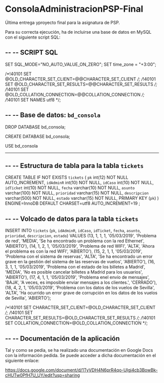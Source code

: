 # ConsolaAdministracionPSP-Final

Última entrega yproyecto final para la asignatura de PSP.

Para su correcta ejecución, ha de incluirse una base de datos en MySQL con el siguiente script SQL:

--
-- SCRIPT SQL
--

SET SQL_MODE="NO_AUTO_VALUE_ON_ZERO";
SET time_zone = "+3:00";


/*!40101 SET @OLD_CHARACTER_SET_CLIENT=@@CHARACTER_SET_CLIENT */;
/*!40101 SET @OLD_CHARACTER_SET_RESULTS=@@CHARACTER_SET_RESULTS */;
/*!40101 SET @OLD_COLLATION_CONNECTION=@@COLLATION_CONNECTION */;
/*!40101 SET NAMES utf8 */;

--
-- Base de datos: `bd_consola`
--

DROP DATABASE bd_consola;

CREATE DATABASE bd_consola;

USE bd_consola

-- --------------------------------------------------------

--
-- Estructura de tabla para la tabla `tickets`
--

CREATE TABLE IF NOT EXISTS `tickets` (
  `pk` int(12) NOT NULL AUTO_INCREMENT,
  `idAdminR` int(10) NOT NULL,
  `idCaso` int(10) NOT NULL,
  `idTicket` int(10) NOT NULL,
  `fecha` varchar(10) NOT NULL,
  `asunto` varchar(100) NOT NULL,
  `prioridad` varchar(15) NOT NULL,
  `descripcion` varchar(500) NOT NULL,
  `estado` varchar(15) NOT NULL,
  PRIMARY KEY (`pk`)
) ENGINE=InnoDB  DEFAULT CHARSET=utf8 AUTO_INCREMENT=19 ;

--
-- Volcado de datos para la tabla `tickets`
--

INSERT INTO `tickets` (`pk`, `idAdminR`, `idCaso`, `idTicket`, `fecha`, `asunto`, `prioridad`, `descripcion`, `estado`) VALUES
(13, 1, 1, 1, '05/03/2019', 'Problema de red', 'MEDIA', 'Se ha encontrado un problema con la red Ethernet', 'ABIERTO'),
(14, 1, 2, 1, '05/03/2019', 'Problema de red WIFI', 'ALTA', 'Ahora el problema es con la red WIFI', 'ABIERTO'),
(15, 2, 1, 1, '05/03/2019', 'Problema con el sistema de reservas', 'ALTA', 'Se ha encontrado un error grave en la gestión del sistema de las reservas de vuelos', 'ABIERTO'),
(16, 3, 1, 1, '05/03/2019', 'Problema con el estado de los billetes a Madrid', 'MEDIA', 'No es posible cancelar billetes a Madrid para los usuarios', 'ABIERTO'),
(17, 4, 1, 1, '05/03/2019', 'Problema enel envío de mensajes', 'BAJA', 'A veces, es imposible enviar mensajes a los clientes.', 'CERRADO'),
(18, 4, 2, 1, '05/03/2019', 'Problema con los datos de los vuelos de Sevilla', 'ALTA', 'Ha ocurrido un error grave de corrupción en los datos de los vuelos de Sevilla', 'ABIERTO');

/*!40101 SET CHARACTER_SET_CLIENT=@OLD_CHARACTER_SET_CLIENT */;
/*!40101 SET CHARACTER_SET_RESULTS=@OLD_CHARACTER_SET_RESULTS */;
/*!40101 SET COLLATION_CONNECTION=@OLD_COLLATION_CONNECTION */;



--
-- Documentación de la aplicación
--

Tal y como se pedía, se ha realizado una  documentación en Google Docs con la información pedida. Se puede acceder a dicha documentación en el siguiente enlace:

https://docs.google.com/document/d/1TyVDH4N6prR4qo-UIgj4cb3BowBk-cHUTw0PfH7U_UY/edit?usp=sharing



